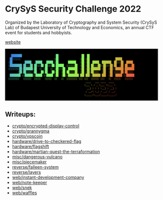 # CrySyS Security Challenge 2022

Organized by the Laboratory of Cryptography and System Security (CrySyS Lab) of 
Budapest University of Technology and Economics, an annual CTF event for students
and hobbyists.

[website](https://secchallenge.crysys.hu)

![](img.png)

## Writeups:

- [crypto/encrypted-display-control](./crypto/encrypted-display-control/solution/README.md)
- [crypto/grannygma](./crypto/grannygma/solution/README.md)
- [crypto/vpscoin](./crypto/vpscoin/solution/README.md)
- [hardware/drive-to-checkered-flag](./hardware/drive-to-checkered-flag/solution/README.md)
- [hardware/flagshift](./hardware/flagshift/solution/README.md)
- [hardware/martian-quest-the-terraformation](./hardware/martian-quest-the-terraformation/solution/README.md)
- [misc/dangerous-vulcano](./misc/dangerous-vulcano/solution/README.md)
- [misc/piecemaker](./misc/piecemaker/solution/README.md)
- [reverse/falleen-system](./reverse/falleen-system/solution/README.md)
- [reverse/layers](./reverse/layers/solution/README.md)
- [web/instant-development-company](./web/instant-development-company/solution/README.md)
- [web/note-keeper](./web/note-keeper/solution/README.md)
- [web/snek](./web/snek/solution/README.md)
- [web/waffles](./web/waffles/solution/README.md)
